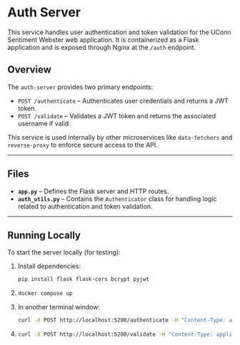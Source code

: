 # Auth Server

This service handles user authentication and token validation for the UConn Sentiment Webster web application. It is containerized as a Flask application and is exposed through Nginx at the `/auth` endpoint.

## Overview

The `auth-server` provides two primary endpoints:

- `POST /authenticate` – Authenticates user credentials and returns a JWT token.
- `POST /validate` – Validates a JWT token and returns the associated username if valid.

This service is used internally by other microservices like `data-fetchers` and `reverse-proxy` to enforce secure access to the API.

---

## Files

- **`app.py`** – Defines the Flask server and HTTP routes.
- **`auth_utils.py`** – Contains the `Authenticator` class for handling logic related to authentication and token validation.

---

## Running Locally

To start the server locally (for testing):

1. Install dependencies:
   ```bash
   pip install flask flask-cors bcrypt pyjwt
   ```
2. ```bash
   docker compose up
   ```
3. In another terminal window:
   ```bash
   curl -X POST http://localhost:5200/authenticate -H "Content-Type: application/json" -d '{"username": "testuser", "password": "password123"}'
   ```
4. ```bash
   curl -X POST http://localhost:5200/validate -H "Content-Type: application/json" -d '{"passkey": "<JWT_TOKEN>"}'
   ```

